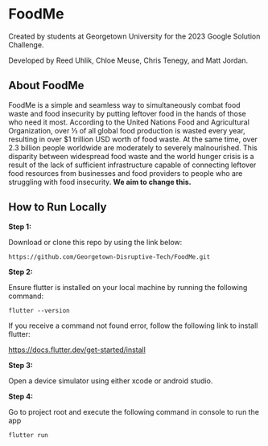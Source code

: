 # FoodMe

Created by students at Georgetown University for the 2023 Google Solution Challenge.

Developed by Reed Uhlik, Chloe Meuse, Chris Tenegy, and Matt Jordan.

## About FoodMe

FoodMe is a simple and seamless way to simultaneously combat food waste and food insecurity by putting leftover food in the hands of those who need it most. According to the United Nations Food and Agricultural Organization, over ⅓ of all global food production is wasted every year, resulting in over $1 trillion USD worth of food waste.  At the same time, over 2.3 billion people worldwide are moderately to severely malnourished.  This disparity between widespread food waste and the world hunger crisis is a result of the lack of sufficient infrastructure capable of connecting leftover food resources from businesses and food providers to people who are struggling with food insecurity. **We aim to change this.**

## How to Run Locally 

**Step 1:**

Download or clone this repo by using the link below:

```
https://github.com/Georgetown-Disruptive-Tech/FoodMe.git
```

**Step 2:**

Ensure flutter is installed on your local machine by running the following command:

```
flutter --version
```

If you receive a command not found error, follow the following link to install flutter:

https://docs.flutter.dev/get-started/install


**Step 3:**

Open a device simulator using either xcode or android studio.

**Step 4:**

Go to project root and execute the following command in console to run the app 

```
flutter run
```
